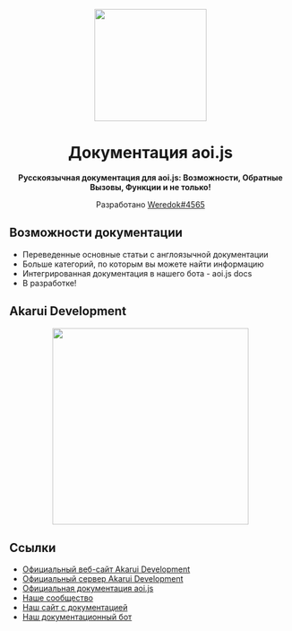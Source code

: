 <p align="center">
  <a href="https://aoi.js.org">
    <img width="200" src="https://cdn.discordapp.com/attachments/804813961190572093/924765606056701952/aoits.png">
  </a>
</p>

<h1 align="center">Документация aoi.js</h1>

<div align="center">

**Русскоязычная документация для aoi.js: Возможности, Обратные Вызовы, Функции и не только!**


Разработано [Weredok#4565](https://discord.com/users/828198636549832737)

[npm-image]: http://img.shields.io/npm/v/aoi.js.svg?style=flat-square
[npm-url]: http://npmjs.org/package/aoi.js
[download-image]: https://img.shields.io/npm/dt/aoi.js.svg?style=flat-square
[download-url]: https://npmjs.org/package/aoi.js
[aoijs-server]: https://img.shields.io/discord/773352845738115102?color=5865F2&logo=discord&logoColor=white
[aoijs-server-url]: https://aoi.js.org/invite
    
</div>

## Возможности документации

- Переведенные основные статьи с англоязычной документации
- Больше категорий, по которым вы можете найти информацию
- Интегрированная документация в нашего бота - aoi.js docs
- В разработке!
 
## Akarui Development

<p align="center">
  <a href="https://aoi.js.org/invite">
    <img width="350" src="https://cdn.discordapp.com/attachments/804813961190572093/909447704978001931/Akarui_Development_Banner.png">
  </a>
</p>

    
## Ссылки
- [Официальный веб-сайт Akarui Development](https://akarui.leref.ga/)
- [Официальный сервер Akarui Development](https://aoi.js.org/invite)
- [Официальная документация  aoi.js](https://akarui.leref.ga/)
- [Наше сообщество](https://discord.gg/EpXEcn6Bzc)
- [Наш сайт с документацией](https://weredok.gitbook.io/docs/)
- [Наш документационный бот](https://docs.weredok.ga)
